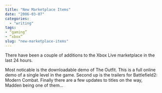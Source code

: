 ```yaml
---
title: "New Marketplace Items"
date: "2006-03-07"
categories: 
  - "writing"
tags:
- “gaming”
- “xbox”
slug: "new-marketplace-items"
---
```


There have been a couple of additions to the Xbox Live marketplace in the last 24 hours.
  
Most noticable is the downloadable demo of The Outfit. This is a full online demo of a single level in the game. Second up is the trailers for Battlefield2: Modern Combat. Finally there are a few updates to titles on the way, Madden being one of them…
